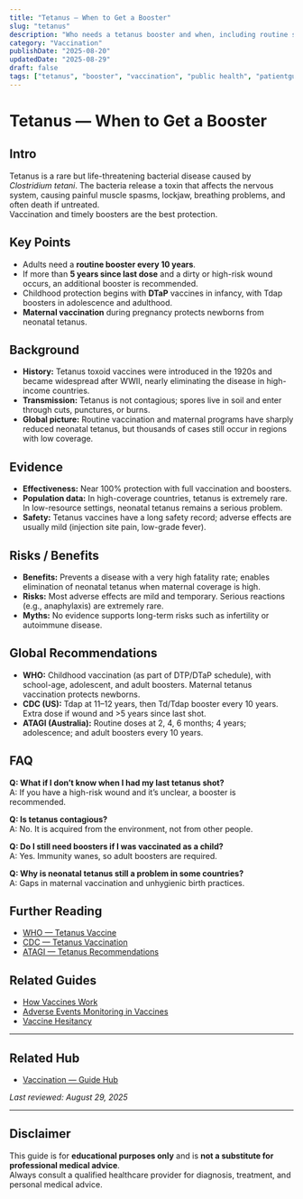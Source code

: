 ```yaml
---
title: "Tetanus — When to Get a Booster"
slug: "tetanus"
description: "Who needs a tetanus booster and when, including routine schedules, wound management, and global recommendations."
category: "Vaccination"
publishDate: "2025-08-20"
updatedDate: "2025-08-29"
draft: false
tags: ["tetanus", "booster", "vaccination", "public health", "patientguide"]
---
```


# Tetanus — When to Get a Booster

## Intro
Tetanus is a rare but life-threatening bacterial disease caused by *Clostridium tetani*. The bacteria release a toxin that affects the nervous system, causing painful muscle spasms, lockjaw, breathing problems, and often death if untreated.  
Vaccination and timely boosters are the best protection.

## Key Points
- Adults need a **routine booster every 10 years**.  
- If more than **5 years since last dose** and a dirty or high-risk wound occurs, an additional booster is recommended.  
- Childhood protection begins with **DTaP** vaccines in infancy, with Tdap boosters in adolescence and adulthood.  
- **Maternal vaccination** during pregnancy protects newborns from neonatal tetanus.  

## Background
- **History:** Tetanus toxoid vaccines were introduced in the 1920s and became widespread after WWII, nearly eliminating the disease in high-income countries.  
- **Transmission:** Tetanus is not contagious; spores live in soil and enter through cuts, punctures, or burns.  
- **Global picture:** Routine vaccination and maternal programs have sharply reduced neonatal tetanus, but thousands of cases still occur in regions with low coverage.  

## Evidence
- **Effectiveness:** Near 100% protection with full vaccination and boosters.  
- **Population data:** In high-coverage countries, tetanus is extremely rare. In low-resource settings, neonatal tetanus remains a serious problem.  
- **Safety:** Tetanus vaccines have a long safety record; adverse effects are usually mild (injection site pain, low-grade fever).  

## Risks / Benefits
- **Benefits:** Prevents a disease with a very high fatality rate; enables elimination of neonatal tetanus when maternal coverage is high.  
- **Risks:** Most adverse effects are mild and temporary. Serious reactions (e.g., anaphylaxis) are extremely rare.  
- **Myths:** No evidence supports long-term risks such as infertility or autoimmune disease.  

## Global Recommendations
- **WHO:** Childhood vaccination (as part of DTP/DTaP schedule), with school-age, adolescent, and adult boosters. Maternal tetanus vaccination protects newborns.  
- **CDC (US):** Tdap at 11–12 years, then Td/Tdap booster every 10 years. Extra dose if wound and >5 years since last shot.  
- **ATAGI (Australia):** Routine doses at 2, 4, 6 months; 4 years; adolescence; and adult boosters every 10 years.  

## FAQ
**Q: What if I don’t know when I had my last tetanus shot?**  
A: If you have a high-risk wound and it’s unclear, a booster is recommended.  

**Q: Is tetanus contagious?**  
A: No. It is acquired from the environment, not from other people.  

**Q: Do I still need boosters if I was vaccinated as a child?**  
A: Yes. Immunity wanes, so adult boosters are required.  

**Q: Why is neonatal tetanus still a problem in some countries?**  
A: Gaps in maternal vaccination and unhygienic birth practices.  

## Further Reading
- [WHO — Tetanus Vaccine](https://www.who.int/health-topics/tetanus#tab=tab_1)  
- [CDC — Tetanus Vaccination](https://www.cdc.gov/vaccines/vpd/tetanus/index.html)  
- [ATAGI — Tetanus Recommendations](https://immunisationhandbook.health.gov.au/contents/vaccine-preventable-diseases/tetanus)  

## Related Guides
- [How Vaccines Work](/guides/how-vaccines-work/)  
- [Adverse Events Monitoring in Vaccines](/guides/adverse-events-monitoring/)  
- [Vaccine Hesitancy](/guides/vaccine-hesitancy/)  

---

## Related Hub
- [Vaccination — Guide Hub](/guides/vaccination/)  

*Last reviewed: August 29, 2025*

---

## Disclaimer
This guide is for **educational purposes only** and is **not a substitute for professional medical advice**.  
Always consult a qualified healthcare provider for diagnosis, treatment, and personal medical advice.
